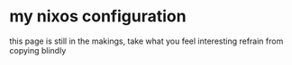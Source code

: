 # my nixos configuration

this page is still in the makings, take what you feel interesting
refrain from copying blindly
